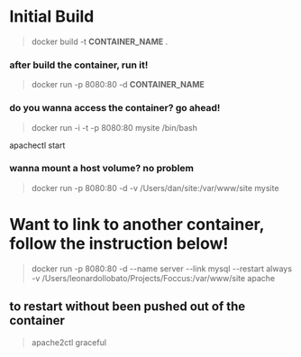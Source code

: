 # Initial Build
> docker build -t **CONTAINER_NAME** . 

### after build the container, run it!
> docker run -p 8080:80 -d **CONTAINER_NAME** 

### do you wanna access the container? go ahead!
> docker run -i -t -p 8080:80 mysite /bin/bash 

apachectl start 

### wanna mount a host volume? no problem
> docker run -p 8080:80 -d -v /Users/dan/site:/var/www/site mysite 

# Want to link to another container, follow the instruction below!
>docker run -p 8080:80 -d --name server --link mysql --restart always -v /Users/leonardollobato/Projects/Foccus:/var/www/site apache

## to restart without been pushed out of the container
> apache2ctl graceful
